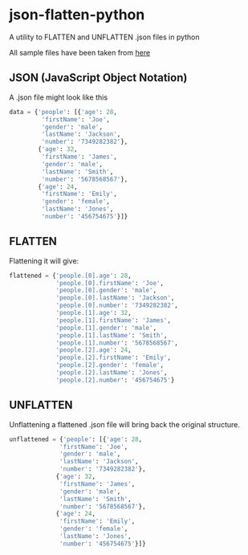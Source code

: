 # json-flatten-python
A utility to FLATTEN and UNFLATTEN .json files in python

All sample files have been taken from [here](https://filesamples.com/formats/json)

## JSON (JavaScript Object Notation)

A .json file might look like this
```python
data = {'people': [{'age': 28,
         'firstName': 'Joe',
         'gender': 'male',
         'lastName': 'Jackson',
         'number': '7349282382'},
        {'age': 32,
         'firstName': 'James',
         'gender': 'male',
         'lastName': 'Smith',
         'number': '5678568567'},
        {'age': 24,
         'firstName': 'Emily',
         'gender': 'female',
         'lastName': 'Jones',
         'number': '456754675'}]}

```
## FLATTEN

Flattening it will give:
```python
flattened = {'people.[0].age': 28,
             'people.[0].firstName': 'Joe',
             'people.[0].gender': 'male',
             'people.[0].lastName': 'Jackson',
             'people.[0].number': '7349282382',
             'people.[1].age': 32,
             'people.[1].firstName': 'James',
             'people.[1].gender': 'male',
             'people.[1].lastName': 'Smith',
             'people.[1].number': '5678568567',
             'people.[2].age': 24,
             'people.[2].firstName': 'Emily',
             'people.[2].gender': 'female',
             'people.[2].lastName': 'Jones',
             'people.[2].number': '456754675'}
 ```
## UNFLATTEN

 Unflattening a flattened .json file will bring back the original structure.
 ```python
unflattened = {'people': [{'age': 28,
               'firstName': 'Joe',
               'gender': 'male',
               'lastName': 'Jackson',
               'number': '7349282382'},
              {'age': 32,
               'firstName': 'James',
               'gender': 'male',
               'lastName': 'Smith',
               'number': '5678568567'},
              {'age': 24,
               'firstName': 'Emily',
               'gender': 'female',
               'lastName': 'Jones',
               'number': '456754675'}]}
```
